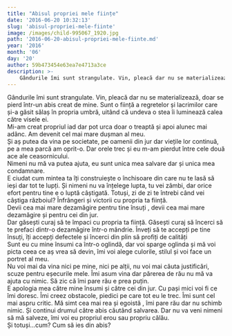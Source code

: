```yaml
---
title: "Abisul propriei mele ființe"
date: '2016-06-20 10:32:13'
slug: 'abisul-propriei-mele-fiinte'
image: /images/child-995067_1920.jpg
path: '2016-06-20-abisul-propriei-mele-fiinte.md'
year: '2016'
month: '06'
day: '20'
author: 59b473454e63ea7e4713a3ce
description: >-
    Gândurile îmi sunt strangulate. Vin, pleacă dar nu se materializează, doar se pierd într-un abis creat de mine. Sunt o ființă a regretelor și lacrimilor care și-a găsit sălaș în propria umbră, uitând 
---
```

<div class="kg-card-markdown"><div>Gândurile îmi sunt strangulate. Vin, pleacă dar nu se materializează, doar se pierd într-un abis creat de mine. Sunt o ființă a regretelor și lacrimilor care și-a găsit sălaș în propria umbră, uitând că undeva o stea îi luminează calea către visele ei.</div>
<div>Mi-am creat propriul iad dar pot urca doar o treaptă și apoi alunec mai adânc. Am devenit cel mai mare dușman al meu.</div>
<div> </div>
<div>Și aș putea da vina pe societate, pe oamenii din jur dar viețile lor continuă, pe a mea parcă am oprit-o. Dar orele trec și eu m-am pierdut între cele două ace ale ceasornicului. </div>
<div>Nimeni nu mă va putea ajuta, eu sunt unica mea salvare dar și unica mea condamnare. </div>
<div> </div>
<div>E ciudat cum mintea ta îți construiește o închisoare din care nu te lasă să ieși dar tot te lupți. Și nimeni nu va înțelege lupta, tu vei zâmbi, dar orice efort pentru tine e o luptă câștigată. Totuși, zi de zi te întrebi când vei câștiga războiul? Înfrângeri și victorii cu propria ta ființă. </div>
<div>Devii cea mai mare dezamăgire pentru tine însuți , devii cea mai mare dezamăgire și pentru cei din jur. </div>
<div> </div>
<div>Dar găsești curaj să te împaci cu propria ta ființă. Găsești curaj să încerci să te prefaci dintr-o dezamăgire într-o mândrie. Înveți să te accepți pe tine însuți, îți accepți defectele și încerci din plin să profiți de calități</div>
<div>Sunt eu cu mine însumi ca într-o oglindă,  dar voi sparge oglinda și mă voi picta ceea ce aș vrea să devin, îmi voi alege culorile, stilul și voi face un portret al meu.</div>
<div> </div>
<div>Nu voi mai da vina nici pe mine, nici pe alții, nu voi mai căuta justificări, scuze pentru eșecurile mele. Îmi asum vina dar părerea de rău nu mă va ajuta cu nimic. Să zic că îmi pare rău e prea puțin.  </div>
<div>E apologia mea către mine însumi și către cei din jur. Cu pași mici voi fi ce îmi doresc.  Îmi creez obstacole, piedici pe care tot eu le trec. Îmi sunt cel mai aspru critic. Mă simt cea mai rea și egoistă , îmi pare rău dar nu schimb nimic. Și continui drumul către abis căutând salvarea.  Dar nu va veni nimeni să mă salveze, îmi voi eu propriul erou sau propriu călău.</div>
<div> </div>
<div>Și totuși...cum? Cum să ies din abis?</div>
</div>
    